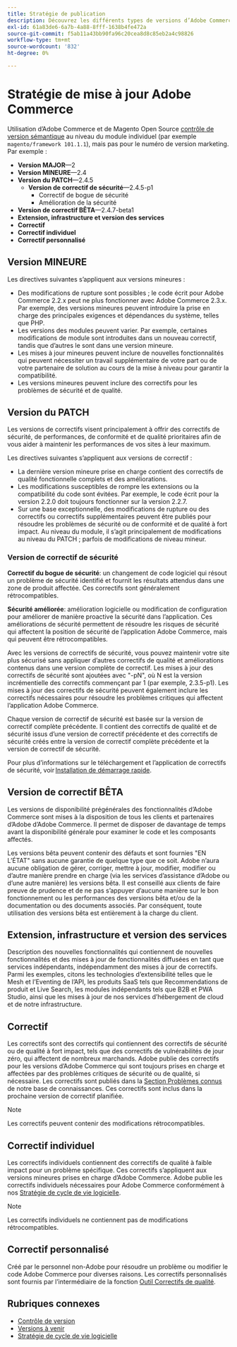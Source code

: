 ```yaml
---
title: Stratégie de publication
description: Découvrez les différents types de versions d’Adobe Commerce, notamment les versions mineures, les correctifs, les correctifs de sécurité, les fonctionnalités, les correctifs, les correctifs individuels et les correctifs personnalisés.
exl-id: 61a83de6-6a7b-4a88-8fff-1638b4fe472a
source-git-commit: f5ab11a43bb90fa96c20cea8d8c85eb2a4c98826
workflow-type: tm+mt
source-wordcount: '832'
ht-degree: 0%

---
```


# Stratégie de mise à jour Adobe Commerce

Utilisation d’Adobe Commerce et de Magento Open Source [contrôle de version sémantique](https://semver.org/) au niveau du module individuel (par exemple `magento/framework 101.1.1`), mais pas pour le numéro de version marketing. Par exemple :

- **Version MAJOR**—2
- **Version MINEURE**—2.4
- **Version du PATCH**—2.4.5
   - **Version de correctif de sécurité**—2.4.5-p1
      - Correctif de bogue de sécurité
      - Amélioration de la sécurité
- **Version de correctif BÊTA**—2.4.7-beta1
- **Extension, infrastructure et version des services**
- **Correctif**
- **Correctif individuel**
- **Correctif personnalisé**

## Version MINEURE

Les directives suivantes s’appliquent aux versions mineures :

- Des modifications de rupture sont possibles ; le code écrit pour Adobe Commerce 2.2.x peut ne plus fonctionner avec Adobe Commerce 2.3.x. Par exemple, des versions mineures peuvent introduire la prise en charge des principales exigences et dépendances du système, telles que PHP.
- Les versions des modules peuvent varier. Par exemple, certaines modifications de module sont introduites dans un nouveau correctif, tandis que d’autres le sont dans une version mineure.
- Les mises à jour mineures peuvent inclure de nouvelles fonctionnalités qui peuvent nécessiter un travail supplémentaire de votre part ou de votre partenaire de solution au cours de la mise à niveau pour garantir la compatibilité.
- Les versions mineures peuvent inclure des correctifs pour les problèmes de sécurité et de qualité.

## Version du PATCH

Les versions de correctifs visent principalement à offrir des correctifs de sécurité, de performances, de conformité et de qualité prioritaires afin de vous aider à maintenir les performances de vos sites à leur maximum.

Les directives suivantes s’appliquent aux versions de correctif :

- La dernière version mineure prise en charge contient des correctifs de qualité fonctionnelle complets et des améliorations.
- Les modifications susceptibles de rompre les extensions ou la compatibilité du code sont évitées. Par exemple, le code écrit pour la version 2.2.0 doit toujours fonctionner sur la version 2.2.7.
- Sur une base exceptionnelle, des modifications de rupture ou des correctifs ou correctifs supplémentaires peuvent être publiés pour résoudre les problèmes de sécurité ou de conformité et de qualité à fort impact. Au niveau du module, il s’agit principalement de modifications au niveau du PATCH ; parfois de modifications de niveau mineur.

### Version de correctif de sécurité

**Correctif du bogue de sécurité**: un changement de code logiciel qui résout un problème de sécurité identifié et fournit les résultats attendus dans une zone de produit affectée. Ces correctifs sont généralement rétrocompatibles.

**Sécurité améliorée**: amélioration logicielle ou modification de configuration pour améliorer de manière proactive la sécurité dans l’application. Ces améliorations de sécurité permettent de résoudre les risques de sécurité qui affectent la position de sécurité de l’application Adobe Commerce, mais qui peuvent être rétrocompatibles.

Avec les versions de correctifs de sécurité, vous pouvez maintenir votre site plus sécurisé sans appliquer d’autres correctifs de qualité et améliorations contenus dans une version complète de correctif. Les mises à jour des correctifs de sécurité sont ajoutées avec &quot;-pN&quot;, où N est la version incrémentielle des correctifs commençant par 1 (par exemple, 2.3.5-p1). Les mises à jour des correctifs de sécurité peuvent également inclure les correctifs nécessaires pour résoudre les problèmes critiques qui affectent l’application Adobe Commerce.

Chaque version de correctif de sécurité est basée sur la version de correctif complète précédente. Il contient des correctifs de qualité et de sécurité issus d’une version de correctif précédente et des correctifs de sécurité créés entre la version de correctif complète précédente et la version de correctif de sécurité.

Pour plus d’informations sur le téléchargement et l’application de correctifs de sécurité, voir [Installation de démarrage rapide](../installation/composer.md#example---security-patch).

## Version de correctif BÊTA

Les versions de disponibilité prégénérales des fonctionnalités d’Adobe Commerce sont mises à la disposition de tous les clients et partenaires d’Adobe d’Adobe Commerce. Il permet de disposer de davantage de temps avant la disponibilité générale pour examiner le code et les composants affectés.

Les versions bêta peuvent contenir des défauts et sont fournies &quot;EN L’ÉTAT&quot; sans aucune garantie de quelque type que ce soit. Adobe n’aura aucune obligation de gérer, corriger, mettre à jour, modifier, modifier ou d’autre manière prendre en charge (via les services d’assistance d’Adobe ou d’une autre manière) les versions bêta. Il est conseillé aux clients de faire preuve de prudence et de ne pas s’appuyer d’aucune manière sur le bon fonctionnement ou les performances des versions bêta et/ou de la documentation ou des documents associés. Par conséquent, toute utilisation des versions bêta est entièrement à la charge du client.

## Extension, infrastructure et version des services

Description des nouvelles fonctionnalités qui contiennent de nouvelles fonctionnalités et des mises à jour de fonctionnalités diffusées en tant que services indépendants, indépendamment des mises à jour de correctifs. Parmi les exemples, citons les technologies d’extensibilité telles que le Mesh et l’Eventing de l’API, les produits SaaS tels que Recommendations de produit et Live Search, les modules indépendants tels que B2B et PWA Studio, ainsi que les mises à jour de nos services d’hébergement de cloud et de notre infrastructure.

## Correctif

Les correctifs sont des correctifs qui contiennent des correctifs de sécurité ou de qualité à fort impact, tels que des correctifs de vulnérabilités de jour zéro, qui affectent de nombreux marchands. Adobe publie des correctifs pour les versions d’Adobe Commerce qui sont toujours prises en charge et affectées par des problèmes critiques de sécurité ou de qualité, si nécessaire. Les correctifs sont publiés dans la [Section Problèmes connus](https://support.magento.com/hc/en-us/sections/360003869892-Known-issues-patches-attached-) de notre base de connaissances. Ces correctifs sont inclus dans la prochaine version de correctif planifiée.

>[!NOTE]
>
>Les correctifs peuvent contenir des modifications rétrocompatibles.

## Correctif individuel

Les correctifs individuels contiennent des correctifs de qualité à faible impact pour un problème spécifique. Ces correctifs s’appliquent aux versions mineures prises en charge d’Adobe Commerce. Adobe publie les correctifs individuels nécessaires pour Adobe Commerce conformément à nos [Stratégie de cycle de vie logicielle](https://www.adobe.com/content/dam/cc/en/legal/terms/enterprise/pdfs/Adobe-Commerce-Software-Lifecycle-Policy.pdf).

>[!NOTE]
>
>Les correctifs individuels ne contiennent pas de modifications rétrocompatibles.

## Correctif personnalisé

Créé par le personnel non-Adobe pour résoudre un problème ou modifier le code Adobe Commerce pour diverses raisons. Les correctifs personnalisés sont fournis par l’intermédiaire de la fonction [Outil Correctifs de qualité](https://experienceleague.adobe.com/docs/commerce-operations/tools/quality-patches-tool/usage.html).

## Rubriques connexes

- [Contrôle de version](https://developer.adobe.com/commerce/php/development/versioning/)
- [Versions à venir](schedule.md)
- [Stratégie de cycle de vie logicielle](https://www.adobe.com/content/dam/cc/en/legal/terms/enterprise/pdfs/Adobe-Commerce-Software-Lifecycle-Policy.pdf)
